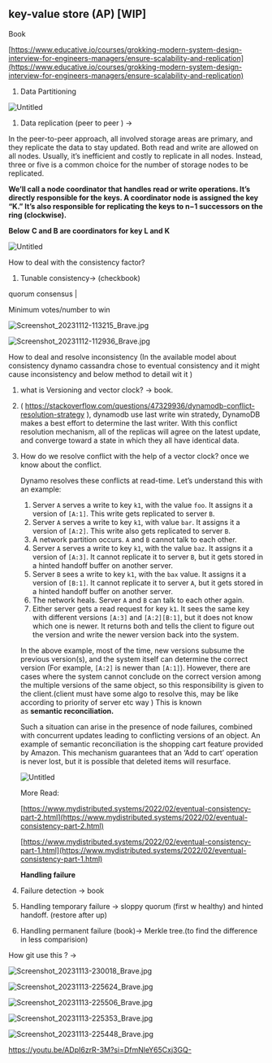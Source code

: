 ## key-value store (AP) [WIP]

Book

[https://www.educative.io/courses/grokking-modern-system-design-interview-for-engineers-managers/ensure-scalability-and-replication](https://www.educative.io/courses/grokking-modern-system-design-interview-for-engineers-managers/ensure-scalability-and-replication)

1. Data Partitioning

![Untitled](./images/Untitled.png)

1. Data replication (peer to peer ) →

In the peer-to-peer approach, all involved storage areas are primary, and they replicate the data to stay updated. Both read and write are allowed on all nodes. Usually, it’s inefficient and costly to replicate in all nodes. Instead, three or five is a common choice for the number of storage nodes to be replicated.

**We’ll call a node coordinator that handles read or write operations. It’s directly responsible for the keys. A coordinator node is assigned the key “K.” It’s also responsible for replicating the keys to n−1 successors on the ring (clockwise).**

**Below** **C and B are coordinators for key L and K**

![Untitled](./images/Untitled%201.png)

How to deal with the consistency factor? 

1. Tunable consistency→ (checkbook)

 quorum consensus | 

Minimum votes/number to win

![Screenshot_20231112-113215_Brave.jpg](./images/Screenshot_20231112-113215_Brave.jpg)

![Screenshot_20231112-112936_Brave.jpg](./images/Screenshot_20231112-112936_Brave.jpg)

How to deal and resolve inconsistency (In the available model about consistency dynamo cassandra chose to eventual consistency and it might cause inconsistency and below method to detail wit it )

1. what is Versioning and vector clock? → book.  
2. ( https://stackoverflow.com/questions/47329936/dynamodb-conflict-resolution-strategy ), dynamodb use last write win stratedy,  DynamoDB makes a best effort to determine the last writer. With this conflict resolution mechanism, all of the replicas will agree on the latest update, and converge toward a state in which they all have identical data.
2. How do we resolve conflict with the help of a vector clock? once we know about the conflict.
    
    
    Dynamo resolves these conflicts at read-time. Let’s understand this with an example:
    
    1. Server `A` serves a write to key `k1`, with the value `foo`. It assigns it a version of `[A:1]`. This write gets replicated to server `B`.
    2. Server `A` serves a write to key `k1`, with value `bar`. It assigns it a version of `[A:2]`. This write also gets replicated to server `B`.
    3. A network partition occurs. `A` and `B` cannot talk to each other.
    4. Server `A` serves a write to key `k1`, with the value `baz`. It assigns it a version of `[A:3]`. It cannot replicate it to server `B`, but it gets stored in a hinted handoff buffer on another server.
    5. Server `B` sees a write to key `k1`, with the `bax` value. It assigns it a version of `[B:1]`. It cannot replicate it to server `A`, but it gets stored in a hinted handoff buffer on another server.
    6. The network heals. Server `A` and `B` can talk to each other again.
    7. Either server gets a read request for key `k1`. It sees the same key with different versions `[A:3]` and `[A:2][B:1]`, but it does not know which one is newer. It returns both and tells the client to figure out the version and write the newer version back into the system.
    
    In the above example, most of the time, new versions subsume the previous version(s), and the system itself can determine the correct version (For example, `[A:2]` is newer than `[A:1]`). However, there are cases where the system cannot conclude on the correct version among the multiple versions of the same object, so this responsibility is given to the client.(client must have some algo to resolve this, may be like according to  priority of server etc way ) This is known as **semantic reconciliation.**
    
    Such a situation can arise in the presence of node failures, combined with concurrent updates leading to conflicting versions of an object. An example of semantic reconciliation is the shopping cart feature provided by Amazon. This mechanism guarantees that an ‘Add to cart’ operation is never lost, but it is possible that deleted items will resurface.
    
    ![Untitled](./images/Untitled%202.png)
    
    More Read:
    
     [https://www.mydistributed.systems/2022/02/eventual-consistency-part-2.html](https://www.mydistributed.systems/2022/02/eventual-consistency-part-2.html)
    
    [https://www.mydistributed.systems/2022/02/eventual-consistency-part-1.html](https://www.mydistributed.systems/2022/02/eventual-consistency-part-1.html)
    

      **Handling failure**

1. Failure detection  → book
2. Handling temporary failure → sloppy quorum (first w healthy) and hinted handoff. (restore after up)

1. Handling permanent failure (book)→ Merkle tree.(to find the difference in less comparision)

How git use this ? → 

![Screenshot_20231113-230018_Brave.jpg](./images/Screenshot_20231113-230018_Brave.jpg)

![Screenshot_20231113-225624_Brave.jpg](./images/Screenshot_20231113-225624_Brave.jpg)

![Screenshot_20231113-225506_Brave.jpg](./images/Screenshot_20231113-225506_Brave.jpg)

![Screenshot_20231113-225353_Brave.jpg](./images/Screenshot_20231113-225353_Brave.jpg)

![Screenshot_20231113-225448_Brave.jpg](./images/Screenshot_20231113-225448_Brave.jpg)

https://youtu.be/ADpI6zrR-3M?si=DfmNleY65Cxj3GQ-
